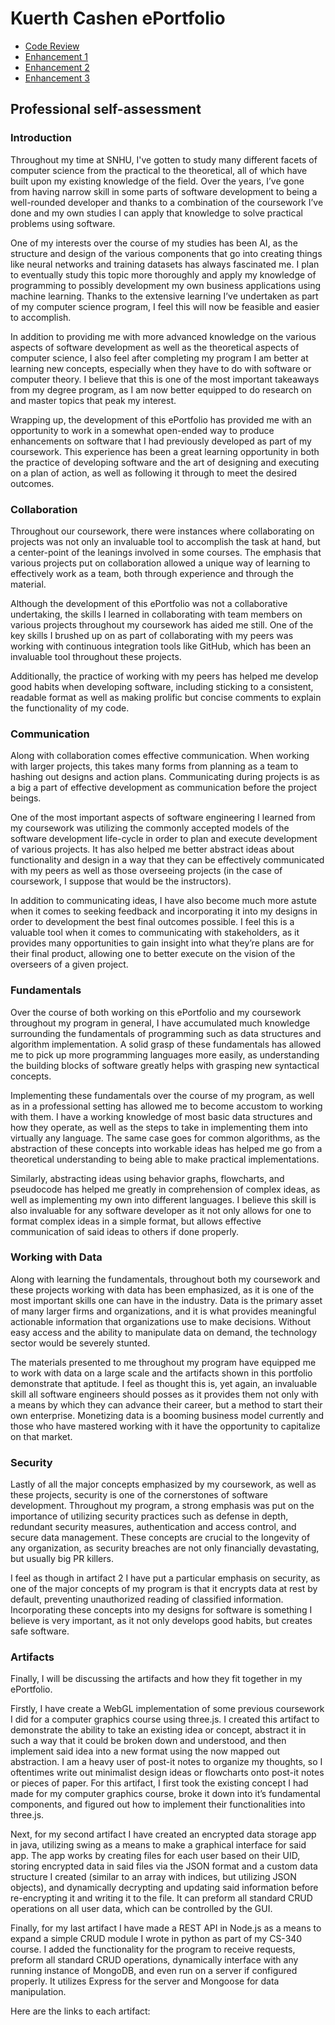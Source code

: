 # Kuerth Cashen ePortfolio
- [Code Review](https://youtu.be/JGmyGTJntfs)
- [Enhancement 1]()
- [Enhancement 2]()
- [Enhancement 3]()

## Professional self-assessment

### Introduction

Throughout my time at SNHU, I've gotten to study many different facets of computer science from the practical to the theoretical, all of which have built upon my existing knowledge of the field. Over the years, I’ve gone from having narrow skill in some parts of software development to being a well-rounded developer and thanks to a combination of the coursework I’ve done and my own studies I can apply that knowledge to solve practical problems using software.

One of my interests over the course of my studies has been AI, as the structure and design of the various components that go into creating things like neural networks and training datasets has always fascinated me. I plan to eventually study this topic more thoroughly and apply my knowledge of programming to possibly development my own business applications using machine learning. Thanks to the extensive learning I’ve undertaken as part of my computer science program, I feel this will now be feasible and easier to accomplish.

In addition to providing me with more advanced knowledge on the various aspects of software development as well as the theoretical aspects of computer science, I also feel after completing my program I am better at learning new concepts, especially when they have to do with software or computer theory. I believe that this is one of the most important takeaways from my degree program, as I am now better equipped to do research on and master topics that peak my interest.

Wrapping up, the development of this ePortfolio has provided me with an opportunity to work in a somewhat open-ended way to produce enhancements on software that I had previously developed as part of my coursework. This experience has been a great learning opportunity in both the practice of developing software and the art of designing and executing on a plan of action, as well as following it through to meet the desired outcomes.

### Collaboration

Throughout our coursework, there were instances where collaborating on projects was not only an invaluable tool to accomplish the task at hand, but a center-point of the leanings involved in some courses. The emphasis that various projects put on collaboration allowed a unique way of learning to effectively work as a team, both through experience and through the material.

Although the development of this ePortfolio was not a collaborative undertaking, the skills I learned in collaborating with team members on various projects throughout my coursework has aided me still. One of the key skills I brushed up on as part of collaborating with my peers was working with continuous integration tools like GitHub, which has been an invaluable tool throughout these projects.

Additionally, the practice of working with my peers has helped me develop good habits when developing software, including sticking to a consistent, readable format as well as making prolific but concise comments to explain the functionality of my code.

### Communication

Along with collaboration comes effective communication. When working with larger projects, this takes many forms from planning as a team to hashing out designs and action plans. Communicating during projects is as a big a part of effective development as communication before the project beings.

One of the most important aspects of software engineering I learned from my coursework was utilizing the commonly accepted models of the software development life-cycle in order to plan and execute development of various projects. It has also helped me better abstract ideas about functionality and design in a way that they can be effectively communicated with my peers as well as those overseeing projects (in the case of coursework, I suppose that would be the instructors).

In addition to communicating ideas, I have also become much more astute when it comes to seeking feedback and incorporating it into my designs in order to development the best final outcomes possible. I feel this is a valuable tool when it comes to communicating with stakeholders, as it provides many opportunities to gain insight into what they’re plans are for their final product, allowing one to better execute on the vision of the overseers of a given project.

### Fundamentals

Over the course of both working on this ePortfolio and my coursework throughout my program in general, I have accumulated much knowledge surrounding the fundamentals of programming such as data structures and algorithm implementation. A solid grasp of these fundamentals has allowed me to pick up more programming languages more easily, as understanding the building blocks of software greatly helps with grasping new syntactical concepts.

Implementing these fundamentals over the course of my program, as well as in a professional setting has allowed me to become accustom to working with them. I have a working knowledge of most basic data structures and how they operate, as well as the steps to take in implementing them into virtually any language. The same case goes for common algorithms, as the abstraction of these concepts into workable ideas has helped me go from a theoretical understanding to being able to make practical implementations.

Similarly, abstracting ideas using behavior graphs, flowcharts, and pseudocode has helped me greatly in comprehension of complex ideas, as well as implementing my own into different languages. I believe this skill is also invaluable for any software developer as it not only allows for one to format complex ideas in a simple format, but allows effective communication of said ideas to others if done properly.

### Working with Data

Along with learning the fundamentals, throughout both my coursework and these projects working with data has been emphasized, as it is one of the most important skills one can have in the industry. Data is the primary asset of many larger firms and organizations, and it is what provides meaningful actionable information that organizations use to make decisions. Without easy access and the ability to manipulate data on demand, the technology sector would be severely stunted.

The materials presented to me throughout my program have equipped me to work with data on a large scale and the artifacts shown in this portfolio demonstrate that aptitude. I feel as thought this is, yet again, an invaluable skill all software engineers should posses as it provides them not only with a means by which they can advance their career, but a method to start their own enterprise. Monetizing data is a booming business model currently and those who have mastered working with it have the opportunity to capitalize on that market.

### Security

Lastly of all the major concepts emphasized by my coursework, as well as these projects, security is one of the cornerstones of software development. Throughout my program, a strong emphasis was put on the importance of utilizing security practices such as defense in depth, redundant security measures, authentication and access control, and secure data management. These concepts are crucial to the longevity of any organization, as security breaches are not only financially devastating, but usually big PR killers.

I feel as though in artifact 2 I have put a particular emphasis on security, as one of the major concepts of my program is that it encrypts data at rest by default, preventing unauthorized reading of classified information. Incorporating these concepts into my designs for software is something I believe is very important, as it not only develops good habits, but creates safe software.

### Artifacts

Finally, I will be discussing the artifacts and how they fit together in my ePortfolio.

Firstly, I have create a WebGL implementation of some previous coursework I did for a computer graphics course using three.js. I created this artifact to demonstrate the ability to take an existing idea or concept, abstract it in such a way that it could be broken down and understood, and then implement said idea into a new format using the now mapped out abstraction. I am a heavy user of post-it notes to organize my thoughts, so I oftentimes write out minimalist design ideas or flowcharts onto post-it notes or pieces of paper. For this artifact, I first took the existing concept I had made for my computer graphics course, broke it down into it’s fundamental components, and figured out how to implement their functionalities into three.js.

Next, for my second artifact I have created an encrypted data storage app in java, utilizing swing as a means to make a graphical interface for said app.  The app works by creating files for each user based on their UID, storing encrypted data in said files via the JSON format and a custom data structure I created (similar to an array with indices, but utilizing JSON objects), and dynamically decrypting and updating said information before re-encrypting it and writing it to the file. It can preform all standard CRUD operations on all user data, which can be controlled by the GUI.

Finally, for my last artifact I have made a REST API in Node.js as a means to expand a simple CRUD module I wrote in python as part of my CS-340 course. I added the functionality for the program to receive requests, preform all standard CRUD operations, dynamically interface with any running instance of MongoDB, and even run on a server if configured properly. It utilizes Express for the server and Mongoose for data manipulation.

Here are the links to each artifact:

